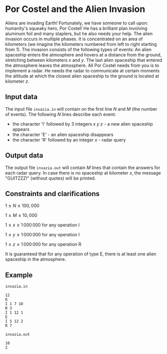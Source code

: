 # Por Costel and the Alien Invasion

Aliens are invading Earth! Fortunately, we have someone to call upon: humanity's squeaky hero, Por Costel! He has a brilliant plan involving aluminum foil and many staplers, but he also needs your help. The alien invasion occurs in multiple phases. It is concentrated on an area of kilometers (we imagine the kilometers numbered from left to right starting from 1). The invasion consists of the following types of events: An alien spaceship enters the atmosphere and hovers at a distance from the ground, stretching between kilometers $x$ and $y$. The last alien spaceship that entered the atmosphere leaves the atmosphere. All Por Costel needs from you is to implement a radar. He needs the radar to communicate at certain moments the altitude at which the closest alien spaceship to the ground is located at kilometer $z$.

## Input data

The input file `invazia.in` will contain on the first line $N$ and $M$ (the number of events). The following $N$ lines describe each event:
- the character 'I' followed by 3 integers $x$ $y$ $z$ - a new alien spaceship appears
- the character 'E' - an alien spaceship disappears
- the character 'R' followed by an integer $x$ - radar query

## Output data

The output file `invazia.out` will contain $M$ lines that contain the answers for each radar query. In case there is no spaceship at kilometer $x$, the message "GUITZZZ!" (without quotes) will be printed.

## Constraints and clarifications

$1 \leq N \leq 100,000$

$1 \leq M \leq 10,000$

$1 \leq x \leq 1\,000\,000$ for any operation I

$1 \leq y \leq 1\,000\,000$ for any operation I

$1 \leq z \leq 1\,000\,000$ for any operation R

It is guaranteed that for any operation of type E, there is at least one alien spaceship in the atmosphere.

## Example

`invazia.in`

```
12
6
I 1 7 10
R 3
I 1 12 1
E
I 5 12 2
R 7
```

`invazia.out`

```
10
2
```